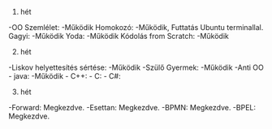 1. hét

-OO Szemlélet: -Működik
Homokozó: -Működik, Futtatás Ubuntu terminallal.
Gagyi: -Működik
Yoda: -Működik
Kódolás from Scratch: -Működik


2. hét

-Liskov helyettesítés sértése: -Működik
-Szülő Gyermek: -Működik
-Anti OO - java: -Működik
         - C++:
         - C:
         - C#:
         
         
3. hét

-Forward: Megkezdve.
-Esettan: Megkezdve.
-BPMN: Megkezdve.
-BPEL: Megkezdve.
